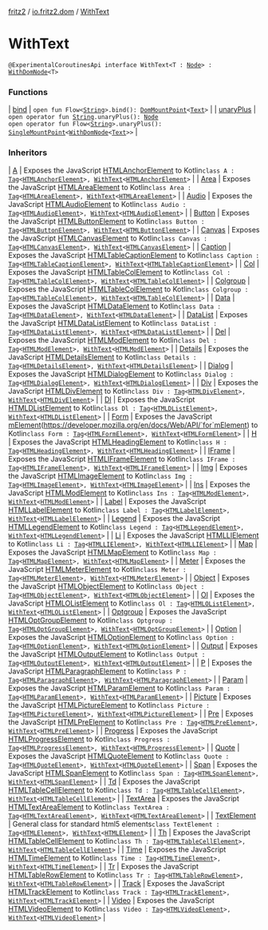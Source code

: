 [fritz2](../../index.md) / [io.fritz2.dom](../index.md) / [WithText](./index.md)

# WithText

`@ExperimentalCoroutinesApi interface WithText<T : `[`Node`](https://kotlinlang.org/api/latest/jvm/stdlib/org.w3c.dom/-node/index.html)`> : `[`WithDomNode`](../-with-dom-node/index.md)`<T>`

### Functions

| [bind](bind.md) | `open fun Flow<`[`String`](https://kotlinlang.org/api/latest/jvm/stdlib/kotlin/-string/index.html)`>.bind(): `[`DomMountPoint`](../-dom-mount-point/index.md)`<`[`Text`](https://kotlinlang.org/api/latest/jvm/stdlib/org.w3c.dom/-text/index.html)`>` |
| [unaryPlus](unary-plus.md) | `open operator fun `[`String`](https://kotlinlang.org/api/latest/jvm/stdlib/kotlin/-string/index.html)`.unaryPlus(): `[`Node`](https://kotlinlang.org/api/latest/jvm/stdlib/org.w3c.dom/-node/index.html)<br>`open operator fun Flow<`[`String`](https://kotlinlang.org/api/latest/jvm/stdlib/kotlin/-string/index.html)`>.unaryPlus(): `[`SingleMountPoint`](../../io.fritz2.binding/-single-mount-point/index.md)`<`[`WithDomNode`](../-with-dom-node/index.md)`<`[`Text`](https://kotlinlang.org/api/latest/jvm/stdlib/org.w3c.dom/-text/index.html)`>>` |

### Inheritors

| [A](../../io.fritz2.dom.html/-a/index.md) | Exposes the JavaScript [HTMLAnchorElement](https://developer.mozilla.org/en/docs/Web/API/HTMLAnchorElement) to Kotlin`class A : `[`Tag`](../-tag/index.md)`<`[`HTMLAnchorElement`](https://kotlinlang.org/api/latest/jvm/stdlib/org.w3c.dom/-h-t-m-l-anchor-element/index.html)`>, `[`WithText`](./index.md)`<`[`HTMLAnchorElement`](https://kotlinlang.org/api/latest/jvm/stdlib/org.w3c.dom/-h-t-m-l-anchor-element/index.html)`>` |
| [Area](../../io.fritz2.dom.html/-area/index.md) | Exposes the JavaScript [HTMLAreaElement](https://developer.mozilla.org/en/docs/Web/API/HTMLAreaElement) to Kotlin`class Area : `[`Tag`](../-tag/index.md)`<`[`HTMLAreaElement`](https://kotlinlang.org/api/latest/jvm/stdlib/org.w3c.dom/-h-t-m-l-area-element/index.html)`>, `[`WithText`](./index.md)`<`[`HTMLAreaElement`](https://kotlinlang.org/api/latest/jvm/stdlib/org.w3c.dom/-h-t-m-l-area-element/index.html)`>` |
| [Audio](../../io.fritz2.dom.html/-audio/index.md) | Exposes the JavaScript [HTMLAudioElement](https://developer.mozilla.org/en/docs/Web/API/HTMLAudioElement) to Kotlin`class Audio : `[`Tag`](../-tag/index.md)`<`[`HTMLAudioElement`](https://kotlinlang.org/api/latest/jvm/stdlib/org.w3c.dom/-h-t-m-l-audio-element/index.html)`>, `[`WithText`](./index.md)`<`[`HTMLAudioElement`](https://kotlinlang.org/api/latest/jvm/stdlib/org.w3c.dom/-h-t-m-l-audio-element/index.html)`>` |
| [Button](../../io.fritz2.dom.html/-button/index.md) | Exposes the JavaScript [HTMLButtonElement](https://developer.mozilla.org/en/docs/Web/API/HTMLButtonElement) to Kotlin`class Button : `[`Tag`](../-tag/index.md)`<`[`HTMLButtonElement`](https://kotlinlang.org/api/latest/jvm/stdlib/org.w3c.dom/-h-t-m-l-button-element/index.html)`>, `[`WithText`](./index.md)`<`[`HTMLButtonElement`](https://kotlinlang.org/api/latest/jvm/stdlib/org.w3c.dom/-h-t-m-l-button-element/index.html)`>` |
| [Canvas](../../io.fritz2.dom.html/-canvas/index.md) | Exposes the JavaScript [HTMLCanvasElement](https://developer.mozilla.org/en/docs/Web/API/HTMLCanvasElement) to Kotlin`class Canvas : `[`Tag`](../-tag/index.md)`<`[`HTMLCanvasElement`](https://kotlinlang.org/api/latest/jvm/stdlib/org.w3c.dom/-h-t-m-l-canvas-element/index.html)`>, `[`WithText`](./index.md)`<`[`HTMLCanvasElement`](https://kotlinlang.org/api/latest/jvm/stdlib/org.w3c.dom/-h-t-m-l-canvas-element/index.html)`>` |
| [Caption](../../io.fritz2.dom.html/-caption/index.md) | Exposes the JavaScript [HTMLTableCaptionElement](https://developer.mozilla.org/en/docs/Web/API/HTMLTableCaptionElement) to Kotlin`class Caption : `[`Tag`](../-tag/index.md)`<`[`HTMLTableCaptionElement`](https://kotlinlang.org/api/latest/jvm/stdlib/org.w3c.dom/-h-t-m-l-table-caption-element/index.html)`>, `[`WithText`](./index.md)`<`[`HTMLTableCaptionElement`](https://kotlinlang.org/api/latest/jvm/stdlib/org.w3c.dom/-h-t-m-l-table-caption-element/index.html)`>` |
| [Col](../../io.fritz2.dom.html/-col/index.md) | Exposes the JavaScript [HTMLTableColElement](https://developer.mozilla.org/en/docs/Web/API/HTMLTableColElement) to Kotlin`class Col : `[`Tag`](../-tag/index.md)`<`[`HTMLTableColElement`](https://kotlinlang.org/api/latest/jvm/stdlib/org.w3c.dom/-h-t-m-l-table-col-element/index.html)`>, `[`WithText`](./index.md)`<`[`HTMLTableColElement`](https://kotlinlang.org/api/latest/jvm/stdlib/org.w3c.dom/-h-t-m-l-table-col-element/index.html)`>` |
| [Colgroup](../../io.fritz2.dom.html/-colgroup/index.md) | Exposes the JavaScript [HTMLTableColElement](https://developer.mozilla.org/en/docs/Web/API/HTMLTableColElement) to Kotlin`class Colgroup : `[`Tag`](../-tag/index.md)`<`[`HTMLTableColElement`](https://kotlinlang.org/api/latest/jvm/stdlib/org.w3c.dom/-h-t-m-l-table-col-element/index.html)`>, `[`WithText`](./index.md)`<`[`HTMLTableColElement`](https://kotlinlang.org/api/latest/jvm/stdlib/org.w3c.dom/-h-t-m-l-table-col-element/index.html)`>` |
| [Data](../../io.fritz2.dom.html/-data/index.md) | Exposes the JavaScript [HTMLDataElement](https://developer.mozilla.org/en/docs/Web/API/HTMLDataElement) to Kotlin`class Data : `[`Tag`](../-tag/index.md)`<`[`HTMLDataElement`](https://kotlinlang.org/api/latest/jvm/stdlib/org.w3c.dom/-h-t-m-l-data-element/index.html)`>, `[`WithText`](./index.md)`<`[`HTMLDataElement`](https://kotlinlang.org/api/latest/jvm/stdlib/org.w3c.dom/-h-t-m-l-data-element/index.html)`>` |
| [DataList](../../io.fritz2.dom.html/-data-list/index.md) | Exposes the JavaScript [HTMLDataListElement](https://developer.mozilla.org/en/docs/Web/API/HTMLDataListElement) to Kotlin`class DataList : `[`Tag`](../-tag/index.md)`<`[`HTMLDataListElement`](https://kotlinlang.org/api/latest/jvm/stdlib/org.w3c.dom/-h-t-m-l-data-list-element/index.html)`>, `[`WithText`](./index.md)`<`[`HTMLDataListElement`](https://kotlinlang.org/api/latest/jvm/stdlib/org.w3c.dom/-h-t-m-l-data-list-element/index.html)`>` |
| [Del](../../io.fritz2.dom.html/-del/index.md) | Exposes the JavaScript [HTMLModElement](https://developer.mozilla.org/en/docs/Web/API/HTMLModElement) to Kotlin`class Del : `[`Tag`](../-tag/index.md)`<`[`HTMLModElement`](https://kotlinlang.org/api/latest/jvm/stdlib/org.w3c.dom/-h-t-m-l-mod-element/index.html)`>, `[`WithText`](./index.md)`<`[`HTMLModElement`](https://kotlinlang.org/api/latest/jvm/stdlib/org.w3c.dom/-h-t-m-l-mod-element/index.html)`>` |
| [Details](../../io.fritz2.dom.html/-details/index.md) | Exposes the JavaScript [HTMLDetailsElement](https://developer.mozilla.org/en/docs/Web/API/HTMLDetailsElement) to Kotlin`class Details : `[`Tag`](../-tag/index.md)`<`[`HTMLDetailsElement`](https://kotlinlang.org/api/latest/jvm/stdlib/org.w3c.dom/-h-t-m-l-details-element/index.html)`>, `[`WithText`](./index.md)`<`[`HTMLDetailsElement`](https://kotlinlang.org/api/latest/jvm/stdlib/org.w3c.dom/-h-t-m-l-details-element/index.html)`>` |
| [Dialog](../../io.fritz2.dom.html/-dialog/index.md) | Exposes the JavaScript [HTMLDialogElement](https://developer.mozilla.org/en/docs/Web/API/HTMLDialogElement) to Kotlin`class Dialog : `[`Tag`](../-tag/index.md)`<`[`HTMLDialogElement`](https://kotlinlang.org/api/latest/jvm/stdlib/org.w3c.dom/-h-t-m-l-dialog-element/index.html)`>, `[`WithText`](./index.md)`<`[`HTMLDialogElement`](https://kotlinlang.org/api/latest/jvm/stdlib/org.w3c.dom/-h-t-m-l-dialog-element/index.html)`>` |
| [Div](../../io.fritz2.dom.html/-div/index.md) | Exposes the JavaScript [HTMLDivElement](https://developer.mozilla.org/en/docs/Web/API/HTMLDivElement) to Kotlin`class Div : `[`Tag`](../-tag/index.md)`<`[`HTMLDivElement`](https://kotlinlang.org/api/latest/jvm/stdlib/org.w3c.dom/-h-t-m-l-div-element/index.html)`>, `[`WithText`](./index.md)`<`[`HTMLDivElement`](https://kotlinlang.org/api/latest/jvm/stdlib/org.w3c.dom/-h-t-m-l-div-element/index.html)`>` |
| [Dl](../../io.fritz2.dom.html/-dl/index.md) | Exposes the JavaScript [HTMLDListElement](https://developer.mozilla.org/en/docs/Web/API/HTMLDListElement) to Kotlin`class Dl : `[`Tag`](../-tag/index.md)`<`[`HTMLDListElement`](https://kotlinlang.org/api/latest/jvm/stdlib/org.w3c.dom/-h-t-m-l-d-list-element/index.html)`>, `[`WithText`](./index.md)`<`[`HTMLDListElement`](https://kotlinlang.org/api/latest/jvm/stdlib/org.w3c.dom/-h-t-m-l-d-list-element/index.html)`>` |
| [Form](../../io.fritz2.dom.html/-form/index.md) | Exposes the JavaScript [mElement](#)(https://developer.mozilla.org/en/docs/Web/API/`for`mElement) to Kotlin`class Form : `[`Tag`](../-tag/index.md)`<`[`HTMLFormElement`](https://kotlinlang.org/api/latest/jvm/stdlib/org.w3c.dom/-h-t-m-l-form-element/index.html)`>, `[`WithText`](./index.md)`<`[`HTMLFormElement`](https://kotlinlang.org/api/latest/jvm/stdlib/org.w3c.dom/-h-t-m-l-form-element/index.html)`>` |
| [H](../../io.fritz2.dom.html/-h/index.md) | Exposes the JavaScript [HTMLHeadingElement](https://developer.mozilla.org/en/docs/Web/API/HTMLHeadingElement) to Kotlin`class H : `[`Tag`](../-tag/index.md)`<`[`HTMLHeadingElement`](https://kotlinlang.org/api/latest/jvm/stdlib/org.w3c.dom/-h-t-m-l-heading-element/index.html)`>, `[`WithText`](./index.md)`<`[`HTMLHeadingElement`](https://kotlinlang.org/api/latest/jvm/stdlib/org.w3c.dom/-h-t-m-l-heading-element/index.html)`>` |
| [IFrame](../../io.fritz2.dom.html/-i-frame/index.md) | Exposes the JavaScript [HTMLIFrameElement](https://developer.mozilla.org/en/docs/Web/API/HTMLIFrameElement) to Kotlin`class IFrame : `[`Tag`](../-tag/index.md)`<`[`HTMLIFrameElement`](https://kotlinlang.org/api/latest/jvm/stdlib/org.w3c.dom/-h-t-m-l-i-frame-element/index.html)`>, `[`WithText`](./index.md)`<`[`HTMLIFrameElement`](https://kotlinlang.org/api/latest/jvm/stdlib/org.w3c.dom/-h-t-m-l-i-frame-element/index.html)`>` |
| [Img](../../io.fritz2.dom.html/-img/index.md) | Exposes the JavaScript [HTMLImageElement](https://developer.mozilla.org/en/docs/Web/API/HTMLImageElement) to Kotlin`class Img : `[`Tag`](../-tag/index.md)`<`[`HTMLImageElement`](https://kotlinlang.org/api/latest/jvm/stdlib/org.w3c.dom/-h-t-m-l-image-element/index.html)`>, `[`WithText`](./index.md)`<`[`HTMLImageElement`](https://kotlinlang.org/api/latest/jvm/stdlib/org.w3c.dom/-h-t-m-l-image-element/index.html)`>` |
| [Ins](../../io.fritz2.dom.html/-ins/index.md) | Exposes the JavaScript [HTMLModElement](https://developer.mozilla.org/en/docs/Web/API/HTMLModElement) to Kotlin`class Ins : `[`Tag`](../-tag/index.md)`<`[`HTMLModElement`](https://kotlinlang.org/api/latest/jvm/stdlib/org.w3c.dom/-h-t-m-l-mod-element/index.html)`>, `[`WithText`](./index.md)`<`[`HTMLModElement`](https://kotlinlang.org/api/latest/jvm/stdlib/org.w3c.dom/-h-t-m-l-mod-element/index.html)`>` |
| [Label](../../io.fritz2.dom.html/-label/index.md) | Exposes the JavaScript [HTMLLabelElement](https://developer.mozilla.org/en/docs/Web/API/HTMLLabelElement) to Kotlin`class Label : `[`Tag`](../-tag/index.md)`<`[`HTMLLabelElement`](https://kotlinlang.org/api/latest/jvm/stdlib/org.w3c.dom/-h-t-m-l-label-element/index.html)`>, `[`WithText`](./index.md)`<`[`HTMLLabelElement`](https://kotlinlang.org/api/latest/jvm/stdlib/org.w3c.dom/-h-t-m-l-label-element/index.html)`>` |
| [Legend](../../io.fritz2.dom.html/-legend/index.md) | Exposes the JavaScript [HTMLLegendElement](https://developer.mozilla.org/en/docs/Web/API/HTMLLegendElement) to Kotlin`class Legend : `[`Tag`](../-tag/index.md)`<`[`HTMLLegendElement`](https://kotlinlang.org/api/latest/jvm/stdlib/org.w3c.dom/-h-t-m-l-legend-element/index.html)`>, `[`WithText`](./index.md)`<`[`HTMLLegendElement`](https://kotlinlang.org/api/latest/jvm/stdlib/org.w3c.dom/-h-t-m-l-legend-element/index.html)`>` |
| [Li](../../io.fritz2.dom.html/-li/index.md) | Exposes the JavaScript [HTMLLIElement](https://developer.mozilla.org/en/docs/Web/API/HTMLLIElement) to Kotlin`class Li : `[`Tag`](../-tag/index.md)`<`[`HTMLLIElement`](https://kotlinlang.org/api/latest/jvm/stdlib/org.w3c.dom/-h-t-m-l-l-i-element/index.html)`>, `[`WithText`](./index.md)`<`[`HTMLLIElement`](https://kotlinlang.org/api/latest/jvm/stdlib/org.w3c.dom/-h-t-m-l-l-i-element/index.html)`>` |
| [Map](../../io.fritz2.dom.html/-map/index.md) | Exposes the JavaScript [HTMLMapElement](https://developer.mozilla.org/en/docs/Web/API/HTMLMapElement) to Kotlin`class Map : `[`Tag`](../-tag/index.md)`<`[`HTMLMapElement`](https://kotlinlang.org/api/latest/jvm/stdlib/org.w3c.dom/-h-t-m-l-map-element/index.html)`>, `[`WithText`](./index.md)`<`[`HTMLMapElement`](https://kotlinlang.org/api/latest/jvm/stdlib/org.w3c.dom/-h-t-m-l-map-element/index.html)`>` |
| [Meter](../../io.fritz2.dom.html/-meter/index.md) | Exposes the JavaScript [HTMLMeterElement](https://developer.mozilla.org/en/docs/Web/API/HTMLMeterElement) to Kotlin`class Meter : `[`Tag`](../-tag/index.md)`<`[`HTMLMeterElement`](https://kotlinlang.org/api/latest/jvm/stdlib/org.w3c.dom/-h-t-m-l-meter-element/index.html)`>, `[`WithText`](./index.md)`<`[`HTMLMeterElement`](https://kotlinlang.org/api/latest/jvm/stdlib/org.w3c.dom/-h-t-m-l-meter-element/index.html)`>` |
| [Object](../../io.fritz2.dom.html/-object/index.md) | Exposes the JavaScript [HTMLObjectElement](https://developer.mozilla.org/en/docs/Web/API/HTMLObjectElement) to Kotlin`class Object : `[`Tag`](../-tag/index.md)`<`[`HTMLObjectElement`](https://kotlinlang.org/api/latest/jvm/stdlib/org.w3c.dom/-h-t-m-l-object-element/index.html)`>, `[`WithText`](./index.md)`<`[`HTMLObjectElement`](https://kotlinlang.org/api/latest/jvm/stdlib/org.w3c.dom/-h-t-m-l-object-element/index.html)`>` |
| [Ol](../../io.fritz2.dom.html/-ol/index.md) | Exposes the JavaScript [HTMLOListElement](https://developer.mozilla.org/en/docs/Web/API/HTMLOListElement) to Kotlin`class Ol : `[`Tag`](../-tag/index.md)`<`[`HTMLOListElement`](https://kotlinlang.org/api/latest/jvm/stdlib/org.w3c.dom/-h-t-m-l-o-list-element/index.html)`>, `[`WithText`](./index.md)`<`[`HTMLOListElement`](https://kotlinlang.org/api/latest/jvm/stdlib/org.w3c.dom/-h-t-m-l-o-list-element/index.html)`>` |
| [Optgroup](../../io.fritz2.dom.html/-optgroup/index.md) | Exposes the JavaScript [HTMLOptGroupElement](https://developer.mozilla.org/en/docs/Web/API/HTMLOptGroupElement) to Kotlin`class Optgroup : `[`Tag`](../-tag/index.md)`<`[`HTMLOptGroupElement`](https://kotlinlang.org/api/latest/jvm/stdlib/org.w3c.dom/-h-t-m-l-opt-group-element/index.html)`>, `[`WithText`](./index.md)`<`[`HTMLOptGroupElement`](https://kotlinlang.org/api/latest/jvm/stdlib/org.w3c.dom/-h-t-m-l-opt-group-element/index.html)`>` |
| [Option](../../io.fritz2.dom.html/-option/index.md) | Exposes the JavaScript [HTMLOptionElement](https://developer.mozilla.org/en/docs/Web/API/HTMLOptionElement) to Kotlin`class Option : `[`Tag`](../-tag/index.md)`<`[`HTMLOptionElement`](https://kotlinlang.org/api/latest/jvm/stdlib/org.w3c.dom/-h-t-m-l-option-element/index.html)`>, `[`WithText`](./index.md)`<`[`HTMLOptionElement`](https://kotlinlang.org/api/latest/jvm/stdlib/org.w3c.dom/-h-t-m-l-option-element/index.html)`>` |
| [Output](../../io.fritz2.dom.html/-output/index.md) | Exposes the JavaScript [HTMLOutputElement](https://developer.mozilla.org/en/docs/Web/API/HTMLOutputElement) to Kotlin`class Output : `[`Tag`](../-tag/index.md)`<`[`HTMLOutputElement`](https://kotlinlang.org/api/latest/jvm/stdlib/org.w3c.dom/-h-t-m-l-output-element/index.html)`>, `[`WithText`](./index.md)`<`[`HTMLOutputElement`](https://kotlinlang.org/api/latest/jvm/stdlib/org.w3c.dom/-h-t-m-l-output-element/index.html)`>` |
| [P](../../io.fritz2.dom.html/-p/index.md) | Exposes the JavaScript [HTMLParagraphElement](https://developer.mozilla.org/en/docs/Web/API/HTMLParagraphElement) to Kotlin`class P : `[`Tag`](../-tag/index.md)`<`[`HTMLParagraphElement`](https://kotlinlang.org/api/latest/jvm/stdlib/org.w3c.dom/-h-t-m-l-paragraph-element/index.html)`>, `[`WithText`](./index.md)`<`[`HTMLParagraphElement`](https://kotlinlang.org/api/latest/jvm/stdlib/org.w3c.dom/-h-t-m-l-paragraph-element/index.html)`>` |
| [Param](../../io.fritz2.dom.html/-param/index.md) | Exposes the JavaScript [HTMLParamElement](https://developer.mozilla.org/en/docs/Web/API/HTMLParamElement) to Kotlin`class Param : `[`Tag`](../-tag/index.md)`<`[`HTMLParamElement`](https://kotlinlang.org/api/latest/jvm/stdlib/org.w3c.dom/-h-t-m-l-param-element/index.html)`>, `[`WithText`](./index.md)`<`[`HTMLParamElement`](https://kotlinlang.org/api/latest/jvm/stdlib/org.w3c.dom/-h-t-m-l-param-element/index.html)`>` |
| [Picture](../../io.fritz2.dom.html/-picture/index.md) | Exposes the JavaScript [HTMLPictureElement](https://developer.mozilla.org/en/docs/Web/API/HTMLPictureElement) to Kotlin`class Picture : `[`Tag`](../-tag/index.md)`<`[`HTMLPictureElement`](https://kotlinlang.org/api/latest/jvm/stdlib/org.w3c.dom/-h-t-m-l-picture-element/index.html)`>, `[`WithText`](./index.md)`<`[`HTMLPictureElement`](https://kotlinlang.org/api/latest/jvm/stdlib/org.w3c.dom/-h-t-m-l-picture-element/index.html)`>` |
| [Pre](../../io.fritz2.dom.html/-pre/index.md) | Exposes the JavaScript [HTMLPreElement](https://developer.mozilla.org/en/docs/Web/API/HTMLPreElement) to Kotlin`class Pre : `[`Tag`](../-tag/index.md)`<`[`HTMLPreElement`](https://kotlinlang.org/api/latest/jvm/stdlib/org.w3c.dom/-h-t-m-l-pre-element/index.html)`>, `[`WithText`](./index.md)`<`[`HTMLPreElement`](https://kotlinlang.org/api/latest/jvm/stdlib/org.w3c.dom/-h-t-m-l-pre-element/index.html)`>` |
| [Progress](../../io.fritz2.dom.html/-progress/index.md) | Exposes the JavaScript [HTMLProgressElement](https://developer.mozilla.org/en/docs/Web/API/HTMLProgressElement) to Kotlin`class Progress : `[`Tag`](../-tag/index.md)`<`[`HTMLProgressElement`](https://kotlinlang.org/api/latest/jvm/stdlib/org.w3c.dom/-h-t-m-l-progress-element/index.html)`>, `[`WithText`](./index.md)`<`[`HTMLProgressElement`](https://kotlinlang.org/api/latest/jvm/stdlib/org.w3c.dom/-h-t-m-l-progress-element/index.html)`>` |
| [Quote](../../io.fritz2.dom.html/-quote/index.md) | Exposes the JavaScript [HTMLQuoteElement](https://developer.mozilla.org/en/docs/Web/API/HTMLQuoteElement) to Kotlin`class Quote : `[`Tag`](../-tag/index.md)`<`[`HTMLQuoteElement`](https://kotlinlang.org/api/latest/jvm/stdlib/org.w3c.dom/-h-t-m-l-quote-element/index.html)`>, `[`WithText`](./index.md)`<`[`HTMLQuoteElement`](https://kotlinlang.org/api/latest/jvm/stdlib/org.w3c.dom/-h-t-m-l-quote-element/index.html)`>` |
| [Span](../../io.fritz2.dom.html/-span/index.md) | Exposes the JavaScript [HTMLSpanElement](https://developer.mozilla.org/en/docs/Web/API/HTMLSpanElement) to Kotlin`class Span : `[`Tag`](../-tag/index.md)`<`[`HTMLSpanElement`](https://kotlinlang.org/api/latest/jvm/stdlib/org.w3c.dom/-h-t-m-l-span-element/index.html)`>, `[`WithText`](./index.md)`<`[`HTMLSpanElement`](https://kotlinlang.org/api/latest/jvm/stdlib/org.w3c.dom/-h-t-m-l-span-element/index.html)`>` |
| [Td](../../io.fritz2.dom.html/-td/index.md) | Exposes the JavaScript [HTMLTableCellElement](https://developer.mozilla.org/en/docs/Web/API/HTMLTableCellElement) to Kotlin`class Td : `[`Tag`](../-tag/index.md)`<`[`HTMLTableCellElement`](https://kotlinlang.org/api/latest/jvm/stdlib/org.w3c.dom/-h-t-m-l-table-cell-element/index.html)`>, `[`WithText`](./index.md)`<`[`HTMLTableCellElement`](https://kotlinlang.org/api/latest/jvm/stdlib/org.w3c.dom/-h-t-m-l-table-cell-element/index.html)`>` |
| [TextArea](../../io.fritz2.dom.html/-text-area/index.md) | Exposes the JavaScript [HTMLTextAreaElement](https://developer.mozilla.org/en/docs/Web/API/HTMLTextAreaElement) to Kotlin`class TextArea : `[`Tag`](../-tag/index.md)`<`[`HTMLTextAreaElement`](https://kotlinlang.org/api/latest/jvm/stdlib/org.w3c.dom/-h-t-m-l-text-area-element/index.html)`>, `[`WithText`](./index.md)`<`[`HTMLTextAreaElement`](https://kotlinlang.org/api/latest/jvm/stdlib/org.w3c.dom/-h-t-m-l-text-area-element/index.html)`>` |
| [TextElement](../../io.fritz2.dom.html/-text-element/index.md) | General class for standard html5 elements`class TextElement : `[`Tag`](../-tag/index.md)`<`[`HTMLElement`](https://kotlinlang.org/api/latest/jvm/stdlib/org.w3c.dom/-h-t-m-l-element/index.html)`>, `[`WithText`](./index.md)`<`[`HTMLElement`](https://kotlinlang.org/api/latest/jvm/stdlib/org.w3c.dom/-h-t-m-l-element/index.html)`>` |
| [Th](../../io.fritz2.dom.html/-th/index.md) | Exposes the JavaScript [HTMLTableCellElement](https://developer.mozilla.org/en/docs/Web/API/HTMLTableCellElement) to Kotlin`class Th : `[`Tag`](../-tag/index.md)`<`[`HTMLTableCellElement`](https://kotlinlang.org/api/latest/jvm/stdlib/org.w3c.dom/-h-t-m-l-table-cell-element/index.html)`>, `[`WithText`](./index.md)`<`[`HTMLTableCellElement`](https://kotlinlang.org/api/latest/jvm/stdlib/org.w3c.dom/-h-t-m-l-table-cell-element/index.html)`>` |
| [Time](../../io.fritz2.dom.html/-time/index.md) | Exposes the JavaScript [HTMLTimeElement](https://developer.mozilla.org/en/docs/Web/API/HTMLTimeElement) to Kotlin`class Time : `[`Tag`](../-tag/index.md)`<`[`HTMLTimeElement`](https://kotlinlang.org/api/latest/jvm/stdlib/org.w3c.dom/-h-t-m-l-time-element/index.html)`>, `[`WithText`](./index.md)`<`[`HTMLTimeElement`](https://kotlinlang.org/api/latest/jvm/stdlib/org.w3c.dom/-h-t-m-l-time-element/index.html)`>` |
| [Tr](../../io.fritz2.dom.html/-tr/index.md) | Exposes the JavaScript [HTMLTableRowElement](https://developer.mozilla.org/en/docs/Web/API/HTMLTableRowElement) to Kotlin`class Tr : `[`Tag`](../-tag/index.md)`<`[`HTMLTableRowElement`](https://kotlinlang.org/api/latest/jvm/stdlib/org.w3c.dom/-h-t-m-l-table-row-element/index.html)`>, `[`WithText`](./index.md)`<`[`HTMLTableRowElement`](https://kotlinlang.org/api/latest/jvm/stdlib/org.w3c.dom/-h-t-m-l-table-row-element/index.html)`>` |
| [Track](../../io.fritz2.dom.html/-track/index.md) | Exposes the JavaScript [HTMLTrackElement](https://developer.mozilla.org/en/docs/Web/API/HTMLTrackElement) to Kotlin`class Track : `[`Tag`](../-tag/index.md)`<`[`HTMLTrackElement`](https://kotlinlang.org/api/latest/jvm/stdlib/org.w3c.dom/-h-t-m-l-track-element/index.html)`>, `[`WithText`](./index.md)`<`[`HTMLTrackElement`](https://kotlinlang.org/api/latest/jvm/stdlib/org.w3c.dom/-h-t-m-l-track-element/index.html)`>` |
| [Video](../../io.fritz2.dom.html/-video/index.md) | Exposes the JavaScript [HTMLVideoElement](https://developer.mozilla.org/en/docs/Web/API/HTMLVideoElement) to Kotlin`class Video : `[`Tag`](../-tag/index.md)`<`[`HTMLVideoElement`](https://kotlinlang.org/api/latest/jvm/stdlib/org.w3c.dom/-h-t-m-l-video-element/index.html)`>, `[`WithText`](./index.md)`<`[`HTMLVideoElement`](https://kotlinlang.org/api/latest/jvm/stdlib/org.w3c.dom/-h-t-m-l-video-element/index.html)`>` |

